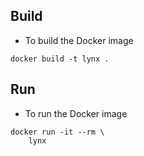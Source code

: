 ## Build

* To build the Docker image

```
docker build -t lynx .
```

## Run

* To run the Docker image

```
docker run -it --rm \
	lynx
```
